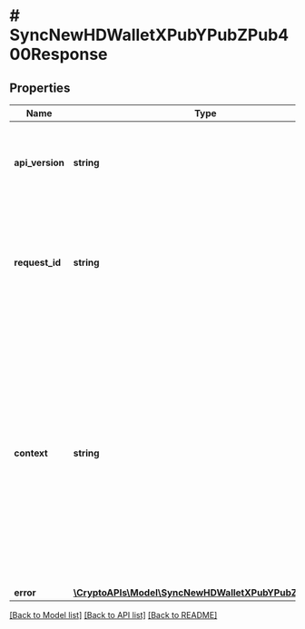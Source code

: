 # # SyncNewHDWalletXPubYPubZPub400Response

## Properties

Name | Type | Description | Notes
------------ | ------------- | ------------- | -------------
**api_version** | **string** | Specifies the version of the API that incorporates this endpoint. |
**request_id** | **string** | Defines the ID of the request. The &#x60;requestId&#x60; is generated by Crypto APIs and it&#39;s unique for every request. |
**context** | **string** | In batch situations the user can use the context to correlate responses with requests. This property is present regardless of whether the response was successful or returned as an error. &#x60;context&#x60; is specified by the user. | [optional]
**error** | [**\CryptoAPIs\Model\SyncNewHDWalletXPubYPubZPubE400**](SyncNewHDWalletXPubYPubZPubE400.md) |  |

[[Back to Model list]](../../README.md#models) [[Back to API list]](../../README.md#endpoints) [[Back to README]](../../README.md)
